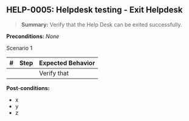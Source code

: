 ## **HELP-0005:** Helpdesk testing - Exit Helpdesk  

> **Summary:** Verify that the Help Desk can be exited successfully.  <br>

**Preconditions:** _None_  

Scenario 1 

 | \# | Step | Expected Behavior | 
 |----|------|-------------------| 
 |    |      | Verify that       |  

**Post-conditions:**  

 - x  
 - y  
 - z  
